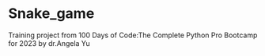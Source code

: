 # Snake_game

Training project from 100 Days of Code:The Complete Python Pro Bootcamp for 2023
 by dr.Angela Yu
